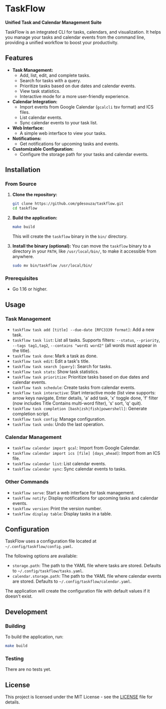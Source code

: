 # TaskFlow

**Unified Task and Calendar Management Suite**

TaskFlow is an integrated CLI for tasks, calendars, and visualization. It helps you manage your tasks and calendar events from the command line, providing a unified workflow to boost your productivity.

## Features

- **Task Management:**
  - Add, list, edit, and complete tasks.
  - Search for tasks with a query.
  - Prioritize tasks based on due dates and calendar events.
  - View task statistics.
  - Interactive mode for a more user-friendly experience.
- **Calendar Integration:**
  - Import events from Google Calendar (`gcalcli` tsv format) and ICS files.
  - List calendar events.
  - Sync calendar events to your task list.
- **Web Interface:**
  - A simple web interface to view your tasks.
- **Notifications:**
  - Get notifications for upcoming tasks and events.
- **Customizable Configuration:**
  - Configure the storage path for your tasks and calendar events.

## Installation

### From Source

1.  **Clone the repository:**
    ```bash
    git clone https://github.com/gdesouza/taskflow.git
    cd taskflow
    ```
2.  **Build the application:**
    ```bash
    make build
    ```
    This will create the `taskflow` binary in the `bin/` directory.

3.  **Install the binary (optional):**
    You can move the `taskflow` binary to a directory in your `PATH`, like `/usr/local/bin/`, to make it accessible from anywhere.
    ```bash
    sudo mv bin/taskflow /usr/local/bin/
    ```

### Prerequisites

- Go 1.16 or higher.

## Usage

### Task Management

- `taskflow task add [title] --due-date [RFC3339 format]`: Add a new task.
- `taskflow task list`: List all tasks. Supports filters: `--status`, `--priority`, `--tags tag1,tag2`, `--contains "word1 word2"` (all words must appear in the title).
- `taskflow task done`: Mark a task as done.
- `taskflow task edit`: Edit a task's title.
- `taskflow task search [query]`: Search for tasks.
- `taskflow task stats`: Show task statistics.
- `taskflow task prioritize`: Prioritize tasks based on due dates and calendar events.
- `taskflow task schedule`: Create tasks from calendar events.
- `taskflow task interactive`: Start interactive mode (list view supports: arrow keys navigate, Enter details, 'a' add task, 'x' toggle done, 'f' filter (now includes Title Contains multi-word filter), 's' sort, 'q' quit).
- `taskflow task completion [bash|zsh|fish|powershell]`: Generate completion script.
- `taskflow task config`: Manage configuration.
- `taskflow task undo`: Undo the last operation.

### Calendar Management

- `taskflow calendar import gcal`: Import from Google Calendar.
- `taskflow calendar import ics [file] [days_ahead]`: Import from an ICS file.
- `taskflow calendar list`: List calendar events.
- `taskflow calendar sync`: Sync calendar events to tasks.

### Other Commands

- `taskflow serve`: Start a web interface for task management.
- `taskflow notify`: Display notifications for upcoming tasks and calendar events.
- `taskflow version`: Print the version number.
- `taskflow display table`: Display tasks in a table.

## Configuration

TaskFlow uses a configuration file located at `~/.config/taskflow/config.yaml`.

The following options are available:

- `storage.path`: The path to the YAML file where tasks are stored. Defaults to `~/.config/taskflow/tasks.yaml`.
- `calendar.storage.path`: The path to the YAML file where calendar events are stored. Defaults to `~/.config/taskflow/calendar.yaml`.

The application will create the configuration file with default values if it doesn't exist.

## Development

### Building

To build the application, run:
```bash
make build
```

### Testing

There are no tests yet.

## License

This project is licensed under the MIT License - see the [LICENSE](LICENSE) file for details.
